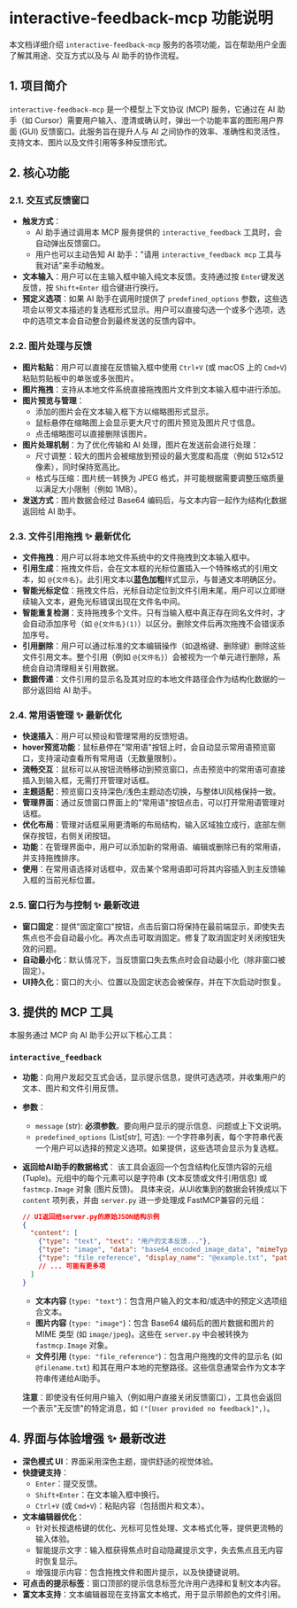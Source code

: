 # interactive-feedback-mcp 功能说明

本文档详细介绍 `interactive-feedback-mcp` 服务的各项功能，旨在帮助用户全面了解其用途、交互方式以及与 AI 助手的协作流程。

## 1. 项目简介

`interactive-feedback-mcp` 是一个模型上下文协议 (MCP) 服务，它通过在 AI 助手（如 Cursor）需要用户输入、澄清或确认时，弹出一个功能丰富的图形用户界面 (GUI) 反馈窗口。此服务旨在提升人与 AI 之间协作的效率、准确性和灵活性，支持文本、图片以及文件引用等多种反馈形式。

## 2. 核心功能

### 2.1. 交互式反馈窗口

*   **触发方式**：
    *   AI 助手通过调用本 MCP 服务提供的 `interactive_feedback` 工具时，会自动弹出反馈窗口。
    *   用户也可以主动告知 AI 助手："请用 `interactive_feedback mcp` 工具与我对话"来手动触发。
*   **文本输入**：用户可以在主输入框中输入纯文本反馈。支持通过按 `Enter`键发送反馈，按 `Shift+Enter` 组合键进行换行。
*   **预定义选项**：如果 AI 助手在调用时提供了 `predefined_options` 参数，这些选项会以带文本描述的复选框形式显示。用户可以直接勾选一个或多个选项，选中的选项文本会自动整合到最终发送的反馈内容中。

### 2.2. 图片处理与反馈

*   **图片粘贴**：用户可以直接在反馈输入框中使用 `Ctrl+V` (或 macOS 上的 `Cmd+V`) 粘贴剪贴板中的单张或多张图片。
*   **图片拖拽**：支持从本地文件系统直接拖拽图片文件到文本输入框中进行添加。
*   **图片预览与管理**：
    *   添加的图片会在文本输入框下方以缩略图形式显示。
    *   鼠标悬停在缩略图上会显示更大尺寸的图片预览及图片尺寸信息。
    *   点击缩略图可以直接删除该图片。
*   **图片处理机制**：为了优化传输和 AI 处理，图片在发送前会进行处理：
    *   尺寸调整：较大的图片会被缩放到预设的最大宽度和高度（例如 512x512 像素），同时保持宽高比。
    *   格式与压缩：图片统一转换为 JPEG 格式，并可能根据需要调整压缩质量以满足大小限制（例如 1MB）。
*   **发送方式**：图片数据会经过 Base64 编码后，与文本内容一起作为结构化数据返回给 AI 助手。

### 2.3. 文件引用拖拽 ✨ 最新优化

*   **文件拖拽**：用户可以将本地文件系统中的文件拖拽到文本输入框中。
*   **引用生成**：拖拽文件后，会在文本框的光标位置插入一个特殊格式的引用文本，如 `@{文件名}`。此引用文本以**蓝色加粗**样式显示，与普通文本明确区分。
*   **智能光标定位**：拖拽文件后，光标自动定位到文件引用末尾，用户可以立即继续输入文本，避免光标错误出现在文件名中间。
*   **智能重复检测**：支持拖拽多个文件。只有当输入框中真正存在同名文件时，才会自动添加序号（如 `@{文件名}(1)`）以区分。删除文件后再次拖拽不会错误添加序号。
*   **引用删除**：用户可以通过标准的文本编辑操作（如退格键、删除键）删除这些文件引用文本。整个引用（例如 `@{文件名}`）会被视为一个单元进行删除，系统会自动清理相关引用数据。
*   **数据传递**：文件引用的显示名及其对应的本地文件路径会作为结构化数据的一部分返回给 AI 助手。

### 2.4. 常用语管理 ✨ 最新优化

*   **快速插入**：用户可以预设和管理常用的反馈短语。
*   **hover预览功能**：鼠标悬停在"常用语"按钮上时，会自动显示常用语预览窗口，支持滚动查看所有常用语（无数量限制）。
*   **流畅交互**：鼠标可以从按钮流畅移动到预览窗口，点击预览中的常用语可直接插入到输入框，无需打开管理对话框。
*   **主题适配**：预览窗口支持深色/浅色主题动态切换，与整体UI风格保持一致。
*   **管理界面**：通过反馈窗口界面上的"常用语"按钮点击，可以打开常用语管理对话框。
*   **优化布局**：管理对话框采用更清晰的布局结构，输入区域独立成行，底部左侧保存按钮，右侧关闭按钮。
*   **功能**：在管理界面中，用户可以添加新的常用语、编辑或删除已有的常用语，并支持拖拽排序。
*   **使用**：在常用语选择对话框中，双击某个常用语即可将其内容插入到主反馈输入框的当前光标位置。

### 2.5. 窗口行为与控制 ✨ 最新改进

*   **窗口固定**：提供"固定窗口"按钮，点击后窗口将保持在最前端显示，即使失去焦点也不会自动最小化。再次点击可取消固定。修复了取消固定时关闭按钮失效的问题。
*   **自动最小化**：默认情况下，当反馈窗口失去焦点时会自动最小化（除非窗口被固定）。
*   **UI持久化**：窗口的大小、位置以及固定状态会被保存，并在下次启动时恢复。

## 3. 提供的 MCP 工具

本服务通过 MCP 向 AI 助手公开以下核心工具：

### `interactive_feedback`

*   **功能**：向用户发起交互式会话，显示提示信息，提供可选选项，并收集用户的文本、图片和文件引用反馈。
*   **参数**：
    *   `message` (str): **必须参数**。要向用户显示的提示信息、问题或上下文说明。
    *   `predefined_options` (List[str], 可选): 一个字符串列表，每个字符串代表一个用户可以选择的预定义选项。如果提供，这些选项会显示为复选框。
*   **返回给AI助手的数据格式**：
    该工具会返回一个包含结构化反馈内容的元组 (Tuple)。元组中的每个元素可以是字符串 (文本反馈或文件引用信息) 或 `fastmcp.Image` 对象 (图片反馈)。
    具体来说，从UI收集到的数据会转换成以下 `content` 项列表，并由 `server.py` 进一步处理成 FastMCP兼容的元组：
    ```json
    // UI返回给server.py的原始JSON结构示例
    {
      "content": [
        {"type": "text", "text": "用户的文本反馈..."},
        {"type": "image", "data": "base64_encoded_image_data", "mimeType": "image/jpeg"},
        {"type": "file_reference", "display_name": "@example.txt", "path": "/path/to/local/example.txt"}
        // ... 可能有更多项
      ]
    }
    ```
    *   **文本内容** (`type: "text"`)：包含用户输入的文本和/或选中的预定义选项组合文本。
    *   **图片内容** (`type: "image"`)：包含 Base64 编码后的图片数据和图片的 MIME 类型 (如 `image/jpeg`)。这些在 `server.py` 中会被转换为 `fastmcp.Image` 对象。
    *   **文件引用** (`type: "file_reference"`)：包含用户拖拽的文件的显示名 (如 `@filename.txt`) 和其在用户本地的完整路径。这些信息通常会作为文本字符串传递给AI助手。

    **注意**：即使没有任何用户输入（例如用户直接关闭反馈窗口），工具也会返回一个表示"无反馈"的特定消息，如 `("[User provided no feedback]",)`。

## 4. 界面与体验增强 ✨ 最新改进

*   **深色模式 UI**：界面采用深色主题，提供舒适的视觉体验。
*   **快捷键支持**：
    *   `Enter`：提交反馈。
    *   `Shift+Enter`：在文本输入框中换行。
    *   `Ctrl+V` (或 `Cmd+V`)：粘贴内容（包括图片和文本）。
*   **文本编辑器优化**：
    *   针对长按退格键的优化、光标可见性处理、文本格式化等，提供更流畅的输入体验。
    *   智能提示文字：输入框获得焦点时自动隐藏提示文字，失去焦点且无内容时恢复显示。
    *   增强提示内容：包含拖拽文件和图片提示，以及快捷键说明。
*   **可点击的提示标签**：窗口顶部的提示信息标签允许用户选择和复制文本内容。
*   **富文本支持**：文本编辑器现在支持富文本格式，用于显示带颜色的文件引用。